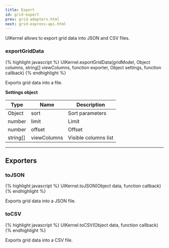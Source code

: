 ```yaml
---
title: Export
id: grid-export
prev: grid-adapters.html
next: grid-express-api.html
---
```


UIKernel allows to export grid data into JSON and CSV files.

### exportGridData

{% highlight javascript %}
UIKernel.exportGridData(gridModel, Object columns, string[] viewColumns, function exporter, Object settings,
function callback)
{% endhighlight %}

Exports grid data into a file.

**Settings object**

| Type     | Name         | Description                 |
|----------|--------------|-----------------------------|
| Object   | sort         | Sort parameters
| number   | limit        | Limit
| number   | offset       | Offset
| string[] | viewColumns  | Visible columns list

---

## Exporters

### toJSON
{% highlight javascript %}
UIKernel.toJSON(Object data, function callback)
{% endhighlight %}

Exports grid data into a JSON file.

### toCSV

{% highlight javascript %}
UIKernel.toCSV(Object data, function callback)
{% endhighlight %}

Exports grid data into a CSV file.